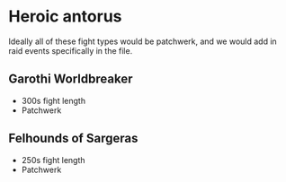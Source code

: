 # Heroic antorus

Ideally all of these fight types would be patchwerk, and we would add in raid events specifically in the file.

## Garothi Worldbreaker
- 300s fight length
- Patchwerk

## Felhounds of Sargeras
- 250s fight length
- Patchwerk
